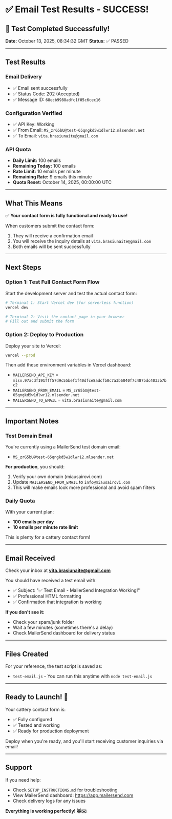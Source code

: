 # ✅ Email Test Results - SUCCESS!

## 🎉 Test Completed Successfully!

**Date:** October 13, 2025, 08:34:32 GMT
**Status:** ✅ PASSED

---

## Test Results

### Email Delivery
- ✅ Email sent successfully
- ✅ Status Code: 202 (Accepted)
- ✅ Message ID: `68ecb9988adfc1f05c6cec16`

### Configuration Verified
- ✅ API Key: Working
- ✅ From Email: `MS_zrG5bU@test-65qngkd5w1dlwr12.mlsender.net`
- ✅ To Email: `vita.brasiunaite@gmail.com`

### API Quota
- **Daily Limit:** 100 emails
- **Remaining Today:** 100 emails
- **Rate Limit:** 10 emails per minute
- **Remaining Rate:** 9 emails this minute
- **Quota Reset:** October 14, 2025, 00:00:00 UTC

---

## What This Means

✅ **Your contact form is fully functional and ready to use!**

When customers submit the contact form:
1. They will receive a confirmation email
2. You will receive the inquiry details at `vita.brasiunaite@gmail.com`
3. Both emails will be sent successfully

---

## Next Steps

### Option 1: Test Full Contact Form Flow

Start the development server and test the actual contact form:

```bash
# Terminal 1: Start Vercel dev (for serverless function)
vercel dev

# Terminal 2: Visit the contact page in your browser
# Fill out and submit the form
```

### Option 2: Deploy to Production

Deploy your site to Vercel:

```bash
vercel --prod
```

Then add these environment variables in Vercel dashboard:
- `MAILERSEND_API_KEY` = `mlsn.97acdf191fff57d9c55bef1f40dfce8adcfb0c7a3b6040f7c487bdc4033b7bc2`
- `MAILERSEND_FROM_EMAIL` = `MS_zrG5bU@test-65qngkd5w1dlwr12.mlsender.net`
- `MAILERSEND_TO_EMAIL` = `vita.brasiunaite@gmail.com`

---

## Important Notes

### Test Domain Email
You're currently using a MailerSend test domain email:
- `MS_zrG5bU@test-65qngkd5w1dlwr12.mlsender.net`

**For production**, you should:
1. Verify your own domain (miausairovi.com)
2. Update `MAILERSEND_FROM_EMAIL` to `info@miausairovi.com`
3. This will make emails look more professional and avoid spam filters

### Daily Quota
With your current plan:
- **100 emails per day**
- **10 emails per minute rate limit**

This is plenty for a cattery contact form!

---

## Email Received

Check your inbox at **vita.brasiunaite@gmail.com**

You should have received a test email with:
- ✅ Subject: "✅ Test Email - MailerSend Integration Working!"
- ✅ Professional HTML formatting
- ✅ Confirmation that integration is working

**If you don't see it:**
- Check your spam/junk folder
- Wait a few minutes (sometimes there's a delay)
- Check MailerSend dashboard for delivery status

---

## Files Created

For your reference, the test script is saved as:
- `test-email.js` - You can run this anytime with `node test-email.js`

---

## Ready to Launch! 🚀

Your cattery contact form is:
- ✅ Fully configured
- ✅ Tested and working
- ✅ Ready for production deployment

Deploy when you're ready, and you'll start receiving customer inquiries via email!

---

## Support

If you need help:
- Check `SETUP_INSTRUCTIONS.md` for troubleshooting
- View MailerSend dashboard: https://app.mailersend.com
- Check delivery logs for any issues

**Everything is working perfectly! 🐱✉️**
